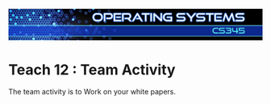 ![](../images/banner.jpg)

# Teach 12 : Team Activity

The team activity is to Work on your white papers.